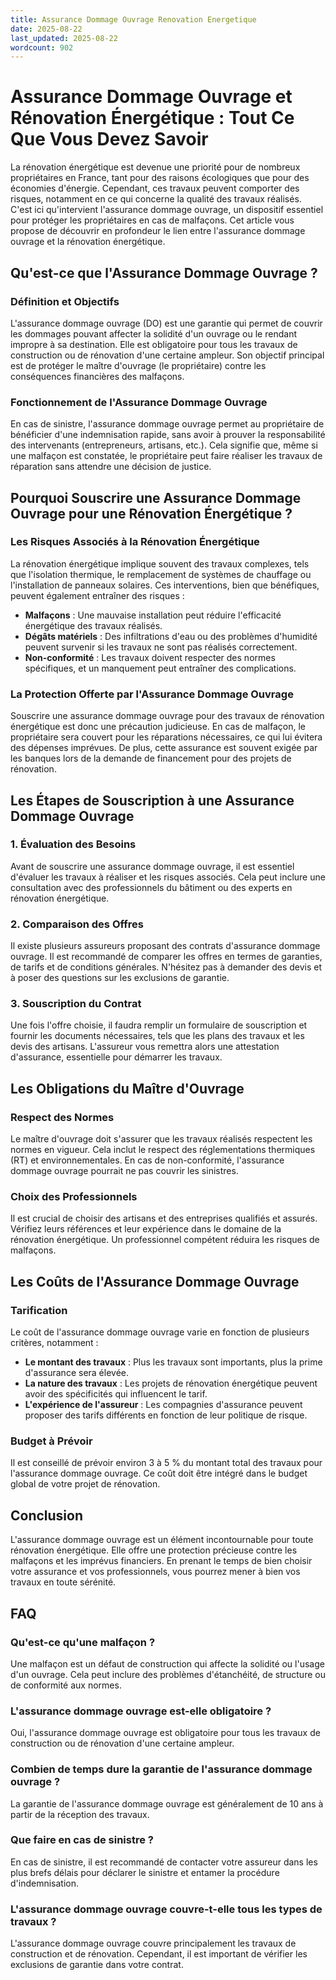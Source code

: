 ```yaml
---
title: Assurance Dommage Ouvrage Renovation Energetique
date: 2025-08-22
last_updated: 2025-08-22
wordcount: 902
---
```


# Assurance Dommage Ouvrage et Rénovation Énergétique : Tout Ce Que Vous Devez Savoir

La rénovation énergétique est devenue une priorité pour de nombreux propriétaires en France, tant pour des raisons écologiques que pour des économies d'énergie. Cependant, ces travaux peuvent comporter des risques, notamment en ce qui concerne la qualité des travaux réalisés. C'est ici qu'intervient l'assurance dommage ouvrage, un dispositif essentiel pour protéger les propriétaires en cas de malfaçons. Cet article vous propose de découvrir en profondeur le lien entre l'assurance dommage ouvrage et la rénovation énergétique.

## Qu'est-ce que l'Assurance Dommage Ouvrage ?

### Définition et Objectifs

L'assurance dommage ouvrage (DO) est une garantie qui permet de couvrir les dommages pouvant affecter la solidité d'un ouvrage ou le rendant impropre à sa destination. Elle est obligatoire pour tous les travaux de construction ou de rénovation d'une certaine ampleur. Son objectif principal est de protéger le maître d'ouvrage (le propriétaire) contre les conséquences financières des malfaçons.

### Fonctionnement de l'Assurance Dommage Ouvrage

En cas de sinistre, l'assurance dommage ouvrage permet au propriétaire de bénéficier d'une indemnisation rapide, sans avoir à prouver la responsabilité des intervenants (entrepreneurs, artisans, etc.). Cela signifie que, même si une malfaçon est constatée, le propriétaire peut faire réaliser les travaux de réparation sans attendre une décision de justice.

## Pourquoi Souscrire une Assurance Dommage Ouvrage pour une Rénovation Énergétique ?

### Les Risques Associés à la Rénovation Énergétique

La rénovation énergétique implique souvent des travaux complexes, tels que l'isolation thermique, le remplacement de systèmes de chauffage ou l'installation de panneaux solaires. Ces interventions, bien que bénéfiques, peuvent également entraîner des risques :

- **Malfaçons** : Une mauvaise installation peut réduire l'efficacité énergétique des travaux réalisés.
- **Dégâts matériels** : Des infiltrations d'eau ou des problèmes d'humidité peuvent survenir si les travaux ne sont pas réalisés correctement.
- **Non-conformité** : Les travaux doivent respecter des normes spécifiques, et un manquement peut entraîner des complications.

### La Protection Offerte par l'Assurance Dommage Ouvrage

Souscrire une assurance dommage ouvrage pour des travaux de rénovation énergétique est donc une précaution judicieuse. En cas de malfaçon, le propriétaire sera couvert pour les réparations nécessaires, ce qui lui évitera des dépenses imprévues. De plus, cette assurance est souvent exigée par les banques lors de la demande de financement pour des projets de rénovation.

## Les Étapes de Souscription à une Assurance Dommage Ouvrage

### 1. Évaluation des Besoins

Avant de souscrire une assurance dommage ouvrage, il est essentiel d'évaluer les travaux à réaliser et les risques associés. Cela peut inclure une consultation avec des professionnels du bâtiment ou des experts en rénovation énergétique.

### 2. Comparaison des Offres

Il existe plusieurs assureurs proposant des contrats d'assurance dommage ouvrage. Il est recommandé de comparer les offres en termes de garanties, de tarifs et de conditions générales. N'hésitez pas à demander des devis et à poser des questions sur les exclusions de garantie.

### 3. Souscription du Contrat

Une fois l'offre choisie, il faudra remplir un formulaire de souscription et fournir les documents nécessaires, tels que les plans des travaux et les devis des artisans. L'assureur vous remettra alors une attestation d'assurance, essentielle pour démarrer les travaux.

## Les Obligations du Maître d'Ouvrage

### Respect des Normes

Le maître d'ouvrage doit s'assurer que les travaux réalisés respectent les normes en vigueur. Cela inclut le respect des réglementations thermiques (RT) et environnementales. En cas de non-conformité, l'assurance dommage ouvrage pourrait ne pas couvrir les sinistres.

### Choix des Professionnels

Il est crucial de choisir des artisans et des entreprises qualifiés et assurés. Vérifiez leurs références et leur expérience dans le domaine de la rénovation énergétique. Un professionnel compétent réduira les risques de malfaçons.

## Les Coûts de l'Assurance Dommage Ouvrage

### Tarification

Le coût de l'assurance dommage ouvrage varie en fonction de plusieurs critères, notamment :

- **Le montant des travaux** : Plus les travaux sont importants, plus la prime d'assurance sera élevée.
- **La nature des travaux** : Les projets de rénovation énergétique peuvent avoir des spécificités qui influencent le tarif.
- **L'expérience de l'assureur** : Les compagnies d'assurance peuvent proposer des tarifs différents en fonction de leur politique de risque.

### Budget à Prévoir

Il est conseillé de prévoir environ 3 à 5 % du montant total des travaux pour l'assurance dommage ouvrage. Ce coût doit être intégré dans le budget global de votre projet de rénovation.

## Conclusion

L'assurance dommage ouvrage est un élément incontournable pour toute rénovation énergétique. Elle offre une protection précieuse contre les malfaçons et les imprévus financiers. En prenant le temps de bien choisir votre assurance et vos professionnels, vous pourrez mener à bien vos travaux en toute sérénité.

## FAQ

### Qu'est-ce qu'une malfaçon ?

Une malfaçon est un défaut de construction qui affecte la solidité ou l'usage d'un ouvrage. Cela peut inclure des problèmes d'étanchéité, de structure ou de conformité aux normes.

### L'assurance dommage ouvrage est-elle obligatoire ?

Oui, l'assurance dommage ouvrage est obligatoire pour tous les travaux de construction ou de rénovation d'une certaine ampleur.

### Combien de temps dure la garantie de l'assurance dommage ouvrage ?

La garantie de l'assurance dommage ouvrage est généralement de 10 ans à partir de la réception des travaux.

### Que faire en cas de sinistre ?

En cas de sinistre, il est recommandé de contacter votre assureur dans les plus brefs délais pour déclarer le sinistre et entamer la procédure d'indemnisation.

### L'assurance dommage ouvrage couvre-t-elle tous les types de travaux ?

L'assurance dommage ouvrage couvre principalement les travaux de construction et de rénovation. Cependant, il est important de vérifier les exclusions de garantie dans votre contrat.